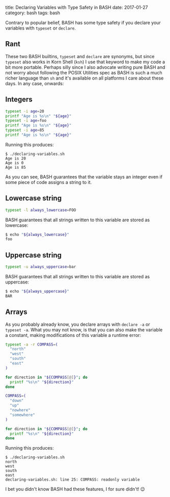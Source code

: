 title: Declaring Variables with Type Safety in BASH
date: 2017-01-27
category: bash
tags: bash

Contrary to popular belief, BASH has some type safety if you declare
your variables with `typeset` or `declare`.

## Rant

These two BASH builtins, `typeset` and `declare` are synonyms, but
since `typeset` also works in Korn Shell (`ksh`) I use that keyword to
make my code a bit more portable. Perhaps silly since I also advocate
writing pure BASH and not worry about following the POSIX Utilities
spec as BASH is such a much richer language than `sh` and it's
available on all platforms I care about these days. In any case,
onwards:

## Integers

```bash
typeset -i age=20
printf "Age is %s\n" "${age}"
typeset -i age=foo
printf "Age is %s\n" "${age}"
typeset -i age=85
printf "Age is %s\n" "${age}"
```

Running this produces:
```text
$ ./declaring-variables.sh 
Age is 20
Age is 0
Age is 85
```

As you can see, BASH guarantees that the variable stays an integer
even if some piece of code assigns a string to it.

## Lowercase string

```bash
typeset -l always_lowercase=FOO
```

BASH guarantees that all strings written to this variable are stored
as lowercase:

```bash
$ echo "${always_lowercase}"
foo
```

## Uppercase string

```bash
typeset -u always_uppercase=bar
```

BASH guarantees that all strings written to this variable are stored
as uppercase:

```bash
$ echo "${always_uppercase}"
BAR
```

## Arrays

As you probably already know, you declare arrays with `declare -a` or
`typeset -a`. What you may not know, is that you can also make the
variable a constant, making modifications of this variable a runtime
error:

```bash
typeset -a -r COMPASS=(
  "north"
  "west"
  "south"
  "east"
)

for direction in "${COMPASS[@]}"; do
  printf "%s\n" "${direction}"
done

COMPASS=(
  "down"
  "up"
  "nowhere"
  "somewhere"
)

for direction in "${COMPASS[@]}"; do
  printf "%s\n" "${direction}"
done
```

Running this produces:

```text
$ ./declaring-variables.sh 
north
west
south
east
declaring-variables.sh: line 25: COMPASS: readonly variable
```

I bet you didn't know BASH had these features, I for sure didn't! 😉
